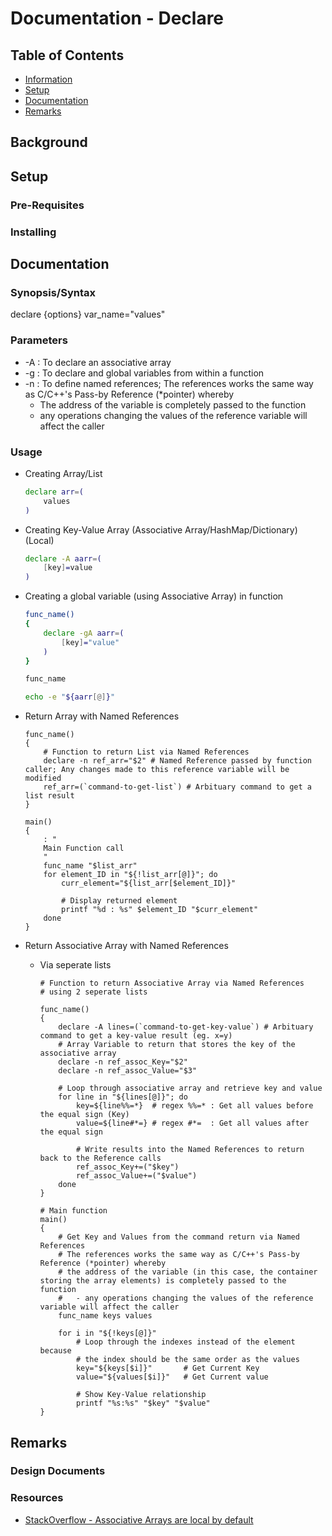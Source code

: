 # Documentation - Declare

## Table of Contents
* [Information](#information)
* [Setup](#setup)
* [Documentation](#documentation)
* [Remarks](#remarks)

## Background

## Setup

### Pre-Requisites

### Installing

## Documentation

### Synopsis/Syntax

declare {options} var_name="values"

### Parameters

- -A : To declare an associative array
- -g : To declare and global variables from within a function
- -n : To define named references; The references works the same way as C/C++'s Pass-by Reference (*pointer) whereby
	+ The address of the variable is completely passed to the function
	+ any operations changing the values of the reference variable will affect the caller

### Usage

- Creating Array/List
	```sh
	declare arr=(
		values
	)
	```

- Creating Key-Value Array (Associative Array/HashMap/Dictionary) (Local)
	```sh
	declare -A aarr=(
		[key]=value
	)
	```

- Creating a global variable (using Associative Array) in function
	```sh
	func_name()
	{
		declare -gA aarr=(
			[key]="value"
		)
	}

	func_name

	echo -e "${aarr[@]}"
	```

- Return Array with Named References
    ```console
    func_name()
    {
        # Function to return List via Named References
        declare -n ref_arr="$2" # Named Reference passed by function caller; Any changes made to this reference variable will be modified
        ref_arr=(`command-to-get-list`) # Arbituary command to get a list result
    }
    
    main()
    {
        : "
        Main Function call
        "
        func_name "$list_arr"
        for element_ID in "${!list_arr[@]}"; do
            curr_element="${list_arr[$element_ID]}"
            
            # Display returned element
            printf "%d : %s" $element_ID "$curr_element"
        done
    }
    ```
    
- Return Associative Array with Named References
    - Via seperate lists
        ```console
        # Function to return Associative Array via Named References
        # using 2 seperate lists

        func_name()
        {
            declare -A lines=(`command-to-get-key-value`) # Arbituary command to get a key-value result (eg. x=y)
            # Array Variable to return that stores the key of the associative array
            declare -n ref_assoc_Key="$2" 
            declare -n ref_assoc_Value="$3"

            # Loop through associative array and retrieve key and value
            for line in "${lines[@]}"; do 
                key=${line%%=*}  # regex %%=* : Get all values before the equal sign (Key)
                value=${line#*=} # regex #*=  : Get all values after the equal sign
                
                # Write results into the Named References to return back to the Reference calls
                ref_assoc_Key+=("$key")
                ref_assoc_Value+=("$value")
            done
        }
        
        # Main function
        main()
        {
            # Get Key and Values from the command return via Named References
            # The references works the same way as C/C++'s Pass-by Reference (*pointer) whereby 
            # the address of the variable (in this case, the container storing the array elements) is completely passed to the function
            #   - any operations changing the values of the reference variable will affect the caller
            func_name keys values
            
            for i in "${!keys[@]}"
                # Loop through the indexes instead of the element because
                # the index should be the same order as the values
                key="${keys[$i]}"       # Get Current Key
                value="${values[$i]}"   # Get Current value
                
                # Show Key-Value relationship
                printf "%s:%s" "$key" "$value"
        }
        
        ```

## Remarks

### Design Documents



### Resources
+ [StackOverflow - Associative Arrays are local by default](https://stackoverflow.com/questions/10806357/associative-arrays-are-local-by-default)

